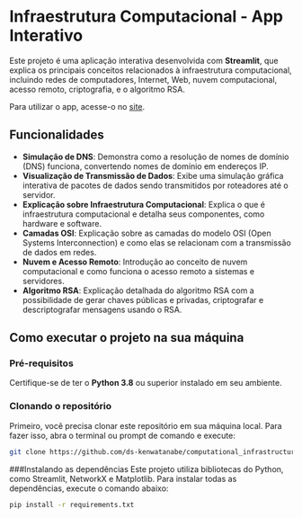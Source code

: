 # Infraestrutura Computacional - App Interativo

Este projeto é uma aplicação interativa desenvolvida com **Streamlit**, que explica os principais conceitos relacionados à infraestrutura computacional, 
incluindo redes de computadores, Internet, Web, nuvem computacional, acesso remoto, criptografia, e o algoritmo RSA.

Para utilizar o app, acesse-o no [site](https://computationalinfrastructure-b2ux3v4tcrxqqzf7xa922m.streamlit.app/).

## Funcionalidades

- **Simulação de DNS**: Demonstra como a resolução de nomes de domínio (DNS) funciona, convertendo nomes de domínio em endereços IP.
- **Visualização de Transmissão de Dados**: Exibe uma simulação gráfica interativa de pacotes de dados sendo transmitidos por roteadores até o servidor.
- **Explicação sobre Infraestrutura Computacional**: Explica o que é infraestrutura computacional e detalha seus componentes, como hardware e software.
- **Camadas OSI**: Explicação sobre as camadas do modelo OSI (Open Systems Interconnection) e como elas se relacionam com a transmissão de dados em redes.
- **Nuvem e Acesso Remoto**: Introdução ao conceito de nuvem computacional e como funciona o acesso remoto a sistemas e servidores.
- **Algoritmo RSA**: Explicação detalhada do algoritmo RSA com a possibilidade de gerar chaves públicas e privadas, criptografar e descriptografar mensagens usando o RSA.

## Como executar o projeto na sua máquina

### Pré-requisitos

Certifique-se de ter o **Python 3.8** ou superior instalado em seu ambiente.

### Clonando o repositório

Primeiro, você precisa clonar este repositório em sua máquina local. Para fazer isso, abra o terminal ou prompt de comando e execute:

```bash
git clone https://github.com/ds-kenwatanabe/computational_infrastructure.git
```

###Instalando as dependências
Este projeto utiliza bibliotecas do Python, como Streamlit, NetworkX e Matplotlib. Para instalar todas as dependências, execute o comando abaixo:

```bash
pip install -r requirements.txt
```

